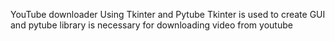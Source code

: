 YouTube downloader Using Tkinter and Pytube 
Tkinter is used to create GUI and pytube library is necessary for downloading video from youtube
